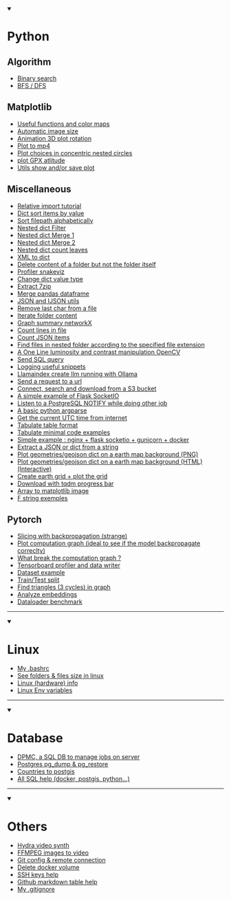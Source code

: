
<details open>
  <summary>
    <h1>Python</h1>
  </summary>

## Algorithm
- [Binary search](https://gist.github.com/ArthurDelannoyazerty/a5dedffff413f8696ed70d8a3ef96b7b)
- [BFS / DFS](https://gist.github.com/ArthurDelannoyazerty/0d348fa60b9b247a28017813a20656fc)

## Matplotlib
- [Useful functions and color maps](https://gist.github.com/ArthurDelannoyazerty/96c082db5b95678c3754de37a5174569)
- [Automatic image size](https://gist.github.com/ArthurDelannoyazerty/83b59aba51deb70e4679b025443d5767)
- [Animation 3D plot rotation](https://gist.github.com/ArthurDelannoyazerty/577e1bb56b9a07d023fef6975fefe640)
- [Plot to mp4](https://gist.github.com/ArthurDelannoyazerty/49731ca5f8bfb759d86bc50434a37298)
- [Plot choices in concentric nested circles](https://gist.github.com/ArthurDelannoyazerty/65875b2e5b8adb2134b2e06ae8016afb)
- [plot GPX atlitude](https://gist.github.com/ArthurDelannoyazerty/eef54b621a702924e8f2b66dffb41075)
- [Utils show and/or save plot](https://gist.github.com/ArthurDelannoyazerty/b35f366d8168b96cc1a17bad6c0eb0c4)

## Miscellaneous
- [Relative import tutorial](https://gist.github.com/ArthurDelannoyazerty/1fad8f19b668ea4730c424356c8e44b7)
- [Dict sort items by value](https://gist.github.com/ArthurDelannoyazerty/ac7043e4880ac203d1207c413592ad2d)
- [Sort filepath alphabetically](https://gist.github.com/ArthurDelannoyazerty/01525649bb7011825bdf34ca585214a7)
- [Nested dict Filter](https://gist.github.com/ArthurDelannoyazerty/d6bc1caf98ad88f91d74bb68bed2fab3)
- [Nested dict Merge 1](https://gist.github.com/ArthurDelannoyazerty/0c63559ac10e6c488efd075601ce1fe8)
- [Nested dict Merge 2](https://gist.github.com/ArthurDelannoyazerty/6a8ef4d406e63b0768e576deabe5e170)
- [Nested dict count leaves](https://gist.github.com/ArthurDelannoyazerty/6b616e5b77ab448db2413451a9e2e594)
- [XML to dict](https://gist.github.com/ArthurDelannoyazerty/5191110aa41820936e8a0e5bde97be49)
- [Delete content of a folder but not the folder itself](https://gist.github.com/ArthurDelannoyazerty/0c4b1a7b0473e8d4ec8a90ed08378612)
- [Profiler snakeviz](https://gist.github.com/ArthurDelannoyazerty/6ab3cdb7f6c63e11796ae457213a46ac)
- [Change dict value type](https://gist.github.com/ArthurDelannoyazerty/671b0dedcf6aa16756315683c9e03aac)
- [Extract 7zip](https://gist.github.com/ArthurDelannoyazerty/0384de279199688e1e9d86760b5b0b78)
- [Merge pandas dataframe](https://gist.github.com/ArthurDelannoyazerty/8da055cac82c68ba851a84b3f7ee0666)
- [JSON and IJSON utils](https://gist.github.com/ArthurDelannoyazerty/c6c3573e5cf1423755aa4c800b850dcc)
- [Remove last char from a file](https://gist.github.com/ArthurDelannoyazerty/16db62d5742b043b2ae3ea94031cc182)
- [Iterate folder content](https://gist.github.com/ArthurDelannoyazerty/820fe4efd4ddaa22ab9b0b5010293961)
- [Graph summary networkX](https://gist.github.com/ArthurDelannoyazerty/34da5feab27ad8d4b4f1eea5498d130e)
- [Count lines in file](https://gist.github.com/ArthurDelannoyazerty/61fb02d9dbae92aad7f473bd4a97bcac)
- [Count JSON items](https://gist.github.com/ArthurDelannoyazerty/561f07606bfdb1aaa587a45b503ba3b3)
- [Find files in nested folder according to the specified file extension](https://gist.github.com/ArthurDelannoyazerty/4ee434e0f7029fc1382ca2a1dbfa345b)
- [A One Line luminosity and contrast manipulation OpenCV](https://gist.github.com/ArthurDelannoyazerty/098a6233d182301e4e67d25536ecf763)
- [Send SQL query](https://gist.github.com/ArthurDelannoyazerty/7bf3eb9f01bbe4d21a36ec7ba1c39163)
- [Logging useful snippets](https://gist.github.com/ArthurDelannoyazerty/3bba8c3b112960bfc8554b7e73e8b383)
- [Llamaindex create llm running with Ollama](https://gist.github.com/ArthurDelannoyazerty/67a9f37295a70e42d819d58724d05b4d)
- [Send a request to a url](https://gist.github.com/ArthurDelannoyazerty/b61009f888459dbe288fc92b88e94b01)
- [Connect, search and download from a S3 bucket](https://gist.github.com/ArthurDelannoyazerty/5e3ff5ac297791829aa2863f8256b359)
- [A simple example of Flask SocketIO](https://gist.github.com/ArthurDelannoyazerty/ce476c1774ce15c1fe98850bbea47df3)
- [Listen to a PostgreSQL NOTIFY while doing other job](https://gist.github.com/ArthurDelannoyazerty/426d2aa084aad644b215b8cacbffe914)
- [A basic python argparse](https://gist.github.com/ArthurDelannoyazerty/9929e4dc94eed095988f2e9dd2f7d1ae)
- [Get the current UTC time from internet](https://gist.github.com/ArthurDelannoyazerty/8f6422f9145bb559f9f509cc6426fa08)
- [Tabulate table format](https://gist.github.com/ArthurDelannoyazerty/4fa9e7e5a2afca863b3a4f6c42e0610a)
- [Tabulate minimal code examples](https://gist.github.com/ArthurDelannoyazerty/c2dfc597382824dbc5a62562b0725491)
- [Simple example : nginx + flask socketio + gunicorn + docker](https://gist.github.com/ArthurDelannoyazerty/dc009a45760cdd33e4d6fe0b8621d0e0)
- [Extract a JSON or dict from a string](https://gist.github.com/ArthurDelannoyazerty/38b62c702a9a200ccd3d011c5394f473)
- [Plot geometries/geojson dict on a earth map background (PNG)](https://gist.github.com/ArthurDelannoyazerty/98598c35d8dd75f11473bf765c01fc2f)
- [Plot geometries/geojson dict on a earth map background (HTML)(Interactive)](https://gist.github.com/ArthurDelannoyazerty/4eb5f41d0595c87b5864823be4bab641)
- [Create earth grid + plot the grid](https://gist.github.com/ArthurDelannoyazerty/1e60ce2b8e8284a9cf91d174292fe17b)
- [Download with tqdm progress bar](https://gist.github.com/ArthurDelannoyazerty/c09fe305e94d7759095e38134f34542c)
- [Array to matplotlib image](https://gist.github.com/ArthurDelannoyazerty/76a16a11bedaaf38575f4aa2e4660820)
- [F string exemples](https://gist.github.com/ArthurDelannoyazerty/591a4ee5e4028430a2a60973d002a5a0)


## Pytorch
- [Slicing with backpropagation (strange)](https://gist.github.com/ArthurDelannoyazerty/61fd57fc798b1334e2cad6fd1f088c90)
- [Plot computation graph (ideal to see if the model backpropagate correclty)](https://gist.github.com/ArthurDelannoyazerty/0471f4f68fd6fd8addf9ff1dc6da3568)
- [What break the computation graph ?](https://gist.github.com/ArthurDelannoyazerty/2d3897c7e9e71b0199ab3aff0de335ee)
- [Tensorboard profiler and data writer](https://gist.github.com/ArthurDelannoyazerty/d75a238248ba96a7367d3d4baf29bf63)
- [Dataset example](https://gist.github.com/ArthurDelannoyazerty/00f4c3b90c23258c87ed16d6fe69b2cd)
- [Train/Test split](https://gist.github.com/ArthurDelannoyazerty/c7cfc9e4438d1708203c29931f486219)
- [Find triangles (3 cycles) in graph](https://gist.github.com/ArthurDelannoyazerty/2aa82057cda97e8c5804a405c562bfe0)
- [Analyze embeddings](https://gist.github.com/ArthurDelannoyazerty/57edebae5305ada6b8f2fe1f0305a1eb)
- [Dataloader benchmark](https://gist.github.com/ArthurDelannoyazerty/f9ab8b36a79c6f2045bf89c4ddbc8840)

</details>

-------------------------------------------------------------------------------------------------------------------------------------------------------------------------------

<details open>
  <summary>
    <h1>Linux</h1>
  </summary>

- [My .bashrc](https://gist.github.com/ArthurDelannoyazerty/a7ed4eee2781aa05e1f8911e487c8e80)
- [See folders & files size in linux](https://gist.github.com/ArthurDelannoyazerty/0929fde1e4598479596a8b82547bb9d5)
- [Linux (hardware) info](https://gist.github.com/ArthurDelannoyazerty/d7a39b9f54d72e52040b7b18664f0a82)
- [Linux Env variables](https://gist.github.com/ArthurDelannoyazerty/5e11f4672b0dd39a57fedfb394045577)


</details>

-------------------------------------------------------------------------------------------------------------------------------------------------------------------------------

<details open>
  <summary>
    <h1>Database</h1>
  </summary>

- [DPMC, a SQL DB to manage jobs on server](https://gist.github.com/ArthurDelannoyazerty/3ead4909deb7de6a274f4650c27f937b)
- [Postgres pg_dump & pg_restore](https://gist.github.com/ArthurDelannoyazerty/575573a0f09769a49ff4f70fe96b0aeb)
- [Countries to postgis](https://gist.github.com/ArthurDelannoyazerty/6168929b279fbc169241e16ebabd34a9)
- [All SQL help (docker, postgis, python...)](https://gist.github.com/ArthurDelannoyazerty/cd69420a52df4fbf67e1fa9f084e5a26)



</details>

-------------------------------------------------------------------------------------------------------------------------------------------------------------------------------

<details open>
  <summary>
    <h1>Others</h1>
  </summary>

- [Hydra video synth](https://gist.github.com/ArthurDelannoyazerty/2702c3af4c09840aaf1a6f4352fdff8f)
- [FFMPEG images to video](https://gist.github.com/ArthurDelannoyazerty/7bfbb4576b26ab2b739958ffbe21ef2a)
- [Git config & remote connection](https://gist.github.com/ArthurDelannoyazerty/e3137d62a35ae2fc007cd599fa1ecc7c)
- [Delete docker volume](https://gist.github.com/ArthurDelannoyazerty/6aafb64e991e46f57c86073be1e03ec7)
- [SSH keys help](https://gist.github.com/ArthurDelannoyazerty/bf73d6c2534cd31e82a23675b05b35bc)
- [Github markdown table help](https://gist.github.com/ArthurDelannoyazerty/4809c453c5d03c9b248fdf6646968279)
- [My .gitignore](https://gist.github.com/ArthurDelannoyazerty/f304bf0d39de36854802c1d8e260bb61)

</details>

